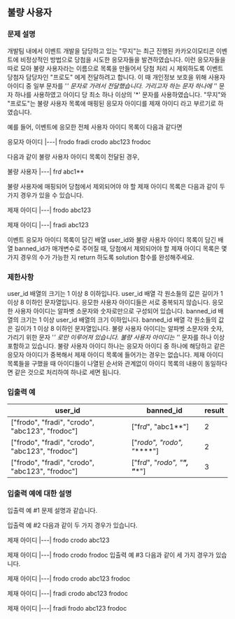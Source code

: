## 불량 사용자

### 문제 설명
개발팀 내에서 이벤트 개발을 담당하고 있는 "무지"는 최근 진행된 카카오이모티콘 이벤트에 비정상적인 방법으로 당첨을 시도한 응모자들을 발견하였습니다. 이런 응모자들을 따로 모아 불량 사용자라는 이름으로 목록을 만들어서 당첨 처리 시 제외하도록 이벤트 당첨자 담당자인 "프로도" 에게 전달하려고 합니다. 이 때 개인정보 보호을 위해 사용자 아이디 중 일부 문자를 '*' 문자로 가려서 전달했습니다. 가리고자 하는 문자 하나에 '*' 문자 하나를 사용하였고 아이디 당 최소 하나 이상의 '*' 문자를 사용하였습니다.
"무지"와 "프로도"는 불량 사용자 목록에 매핑된 응모자 아이디를 제재 아이디 라고 부르기로 하였습니다.

예를 들어, 이벤트에 응모한 전체 사용자 아이디 목록이 다음과 같다면

응모자 아이디
|---|
frodo
fradi
crodo
abc123
frodoc

다음과 같이 불량 사용자 아이디 목록이 전달된 경우,

불량 사용자
|---|
fr*d*
abc1**

불량 사용자에 매핑되어 당첨에서 제외되어야 야 할 제재 아이디 목록은 다음과 같이 두 가지 경우가 있을 수 있습니다.

제재 아이디
|---|
frodo
abc123

제재 아이디
|---|
fradi
abc123

이벤트 응모자 아이디 목록이 담긴 배열 user_id와 불량 사용자 아이디 목록이 담긴 배열 banned_id가 매개변수로 주어질 때, 당첨에서 제외되어야 할 제재 아이디 목록은 몇가지 경우의 수가 가능한 지 return 하도록 solution 함수를 완성해주세요.

### 제한사항
user_id 배열의 크기는 1 이상 8 이하입니다.
user_id 배열 각 원소들의 값은 길이가 1 이상 8 이하인 문자열입니다.
응모한 사용자 아이디들은 서로 중복되지 않습니다.
응모한 사용자 아이디는 알파벳 소문자와 숫자로만으로 구성되어 있습니다.
banned_id 배열의 크기는 1 이상 user_id 배열의 크기 이하입니다.
banned_id 배열 각 원소들의 값은 길이가 1 이상 8 이하인 문자열입니다.
불량 사용자 아이디는 알파벳 소문자와 숫자, 가리기 위한 문자 '*' 로만 이루어져 있습니다.
불량 사용자 아이디는 '*' 문자를 하나 이상 포함하고 있습니다.
불량 사용자 아이디 하나는 응모자 아이디 중 하나에 해당하고 같은 응모자 아이디가 중복해서 제재 아이디 목록에 들어가는 경우는 없습니다.
제재 아이디 목록들을 구했을 때 아이디들이 나열된 순서와 관계없이 아이디 목록의 내용이 동일하다면 같은 것으로 처리하여 하나로 세면 됩니다.

### 입출력 예

user_id|banned_id|result
---|---|---
["frodo", "fradi", "crodo", "abc123", "frodoc"]|["fr*d*", "abc1**"]|2
["frodo", "fradi", "crodo", "abc123", "frodoc"]|["*rodo", "*rodo", "******"]|2
["frodo", "fradi", "crodo", "abc123", "frodoc"]|["fr*d*", "*rodo", "******", "******"]|3

### 입출력 예에 대한 설명
입출력 예 #1
문제 설명과 같습니다.

입출력 예 #2
다음과 같이 두 가지 경우가 있습니다.

제재 아이디
|---|
frodo
crodo
abc123

제재 아이디
|---|
frodo
crodo
frodoc
입출력 예 #3
다음과 같이 세 가지 경우가 있습니다.

제재 아이디
|---|
frodo
crodo
abc123
frodoc

제재 아이디
|---|
fradi
crodo
abc123
frodoc

제재 아이디
|---|
fradi
frodo
abc123
frodoc